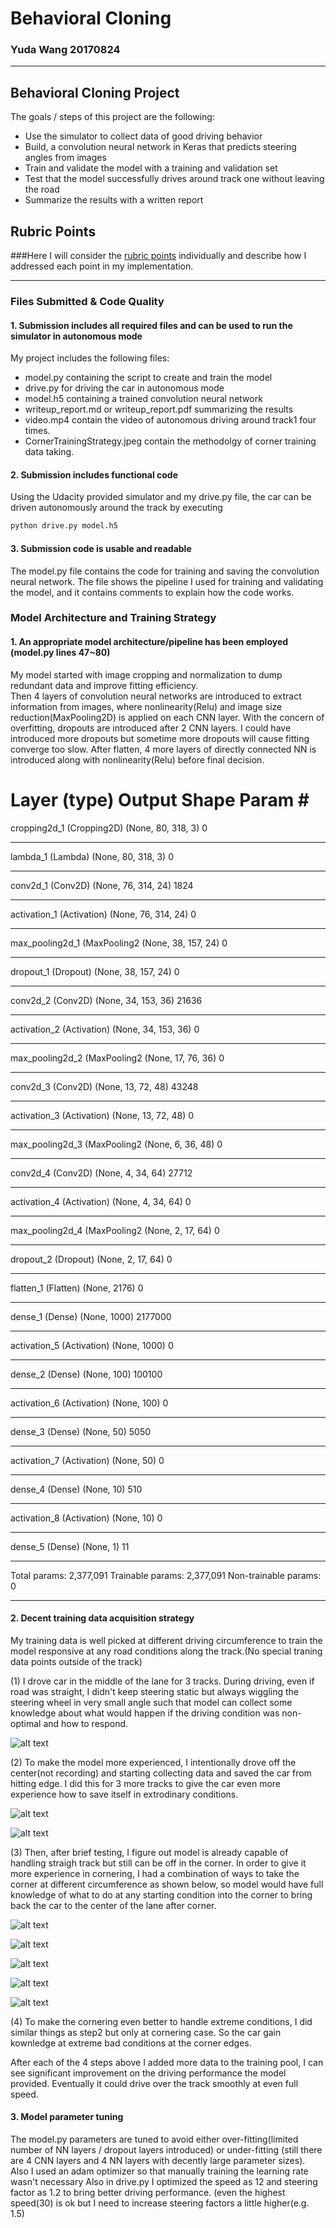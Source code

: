 # **Behavioral Cloning**

### Yuda Wang 20170824
---
## **Behavioral Cloning Project**

The goals / steps of this project are the following:
* Use the simulator to collect data of good driving behavior
* Build, a convolution neural network in Keras that predicts steering angles from images
* Train and validate the model with a training and validation set
* Test that the model successfully drives around track one without leaving the road
* Summarize the results with a written report


[//]: # (Image References)

[image1]: ./CornerTrainingStrategy.jpeg "Corner Train Strategy"
[image2]: ./DrivingCenter.jpg "Drive on center"
[image3]: ./DrivingLeft.jpg "Drive by left"
[image4]: ./DrivingRight.jpg "Drive by right"
[image5]: ./RightTurnInward "Right turn in"
[image6]: ./RightTurnOutward.jpg "Right turn out"
[image7]: ./LeftTurnInward.jpg "Left turn in"
[image8]: ./LeftTurnOutward.jpg "Left turn out"

## Rubric Points
###Here I will consider the [rubric points](https://review.udacity.com/#!/rubrics/432/view) individually and describe how I addressed each point in my implementation.  

---
### Files Submitted & Code Quality

#### 1. Submission includes all required files and can be used to run the simulator in autonomous mode

My project includes the following files:
* model.py containing the script to create and train the model
* drive.py for driving the car in autonomous mode
* model.h5 containing a trained convolution neural network 
* writeup_report.md or writeup_report.pdf summarizing the results
* video.mp4 contain the video of autonomous driving around track1 four times.
* CornerTrainingStrategy.jpeg contain the methodolgy of corner training data taking.

#### 2. Submission includes functional code
Using the Udacity provided simulator and my drive.py file, the car can be driven autonomously around the track by executing 
```sh
python drive.py model.h5
```

#### 3. Submission code is usable and readable

The model.py file contains the code for training and saving the convolution neural network. The file shows the pipeline I used for training and validating the model, and it contains comments to explain how the code works.

### Model Architecture and Training Strategy

#### 1. An appropriate model architecture/pipeline has been employed (model.py lines 47~80)

My model started with image cropping and normalization to dump redundant data and improve fitting efficiency.  
Then 4 layers of convolution neural networks are introduced to extract information from images, where nonlinearity(Relu) and image size reduction(MaxPooling2D) is applied on each CNN layer.
With the concern of overfitting, dropouts are introduced after 2 CNN layers. I could have introduced more dropouts but sometime more dropouts will cause fitting converge too slow.
After flatten, 4 more layers of directly connected NN is introduced along with nonlinearity(Relu) before final decision.

Layer (type)                 Output Shape              Param #   
=================================================================
cropping2d_1 (Cropping2D)    (None, 80, 318, 3)        0         
_________________________________________________________________
lambda_1 (Lambda)            (None, 80, 318, 3)        0         
_________________________________________________________________
conv2d_1 (Conv2D)            (None, 76, 314, 24)       1824      
_________________________________________________________________
activation_1 (Activation)    (None, 76, 314, 24)       0         
_________________________________________________________________
max_pooling2d_1 (MaxPooling2 (None, 38, 157, 24)       0         
_________________________________________________________________
dropout_1 (Dropout)          (None, 38, 157, 24)       0         
_________________________________________________________________
conv2d_2 (Conv2D)            (None, 34, 153, 36)       21636     
_________________________________________________________________
activation_2 (Activation)    (None, 34, 153, 36)       0         
_________________________________________________________________
max_pooling2d_2 (MaxPooling2 (None, 17, 76, 36)        0         
_________________________________________________________________
conv2d_3 (Conv2D)            (None, 13, 72, 48)        43248     
_________________________________________________________________
activation_3 (Activation)    (None, 13, 72, 48)        0         
_________________________________________________________________
max_pooling2d_3 (MaxPooling2 (None, 6, 36, 48)         0         
_________________________________________________________________
conv2d_4 (Conv2D)            (None, 4, 34, 64)         27712     
_________________________________________________________________
activation_4 (Activation)    (None, 4, 34, 64)         0         
_________________________________________________________________
max_pooling2d_4 (MaxPooling2 (None, 2, 17, 64)         0         
_________________________________________________________________
dropout_2 (Dropout)          (None, 2, 17, 64)         0         
_________________________________________________________________
flatten_1 (Flatten)          (None, 2176)              0         
_________________________________________________________________
dense_1 (Dense)              (None, 1000)              2177000   
_________________________________________________________________
activation_5 (Activation)    (None, 1000)              0         
_________________________________________________________________
dense_2 (Dense)              (None, 100)               100100    
_________________________________________________________________
activation_6 (Activation)    (None, 100)               0         
_________________________________________________________________
dense_3 (Dense)              (None, 50)                5050      
_________________________________________________________________
activation_7 (Activation)    (None, 50)                0         
_________________________________________________________________
dense_4 (Dense)              (None, 10)                510       
_________________________________________________________________
activation_8 (Activation)    (None, 10)                0         
_________________________________________________________________
dense_5 (Dense)              (None, 1)                 11        
_________________________________________________________________
Total params: 2,377,091
Trainable params: 2,377,091
Non-trainable params: 0
_________________________________________________________________

#### 2. Decent training data acquisition strategy

My training data is well picked at different driving circumference to train the model responsive at any road conditions along the track.(No special traning data points outside of the track)

(1) I drove car in the middle of the lane for 3 tracks. During driving, even if road was straight, I didn't keep steering static but always wiggling the steering wheel in very small angle such that model can collect some knowledge about what would happen if the driving condition was non-optimal and how to respond. 

![alt text][image2]

(2) To make the model more experienced, I intentionally drove off the center(not recording) and starting collecting data and saved the car from hitting edge. I did this for 3 more tracks to give the car even more experience how to save itself in extrodinary conditions.

![alt text][image3]

![alt text][image4]

(3) Then, after brief testing, I figure out  model is already capable of handling straigh track but still can be off in the corner. In order to give it more experience in cornering, I had a combination of ways to take the corner at different circumference as shown below, so model would have full knowledge of what to do at any starting condition into the corner to bring back the car to the center of the lane after corner.

![alt text][image1]

![alt text][image5]

![alt text][image6]

![alt text][image7]

![alt text][image8]

(4) To make the cornering even better to handle extreme conditions, I did similar things as step2 but only at cornering case. So the car gain kownledge at extreme bad conditions at the corner edges.

After each of the 4 steps above I added more data to the training pool, I can see significant improvement on the driving performance the model provided. Eventually it could drive over the track smoothly at even full speed.

#### 3. Model parameter tuning

The model.py parameters are tuned to avoid either over-fitting(limited number of NN layers / dropout layers introduced) or under-fitting (still there are 4 CNN layers and 4 NN layers with decently large parameter sizes).
Also I used an adam optimizer so that manually training the learning rate wasn't necessary
Also in drive.py I optimized the speed as 12 and steering factor as 1.2 to bring better driving performance. (even the highest speed(30) is ok but I need to increase steering factors a little higher(e.g. 1.5)


